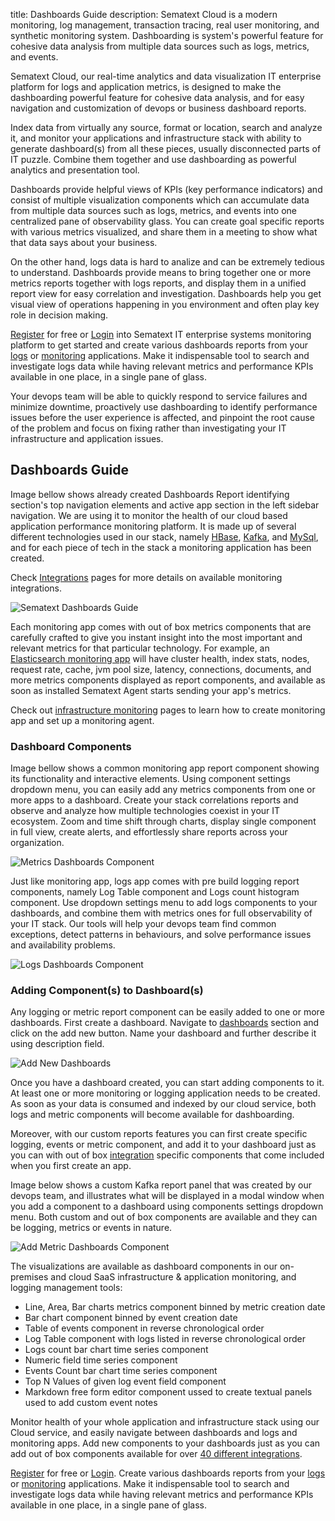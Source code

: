 title: Dashboards Guide
description: Sematext Cloud is a modern monitoring, log management, transaction tracing, real user monitoring, and synthetic monitoring system. Dashboarding is system's powerful feature for cohesive data analysis from multiple data sources such as logs, metrics, and events.

Sematext Cloud, our real-time analytics and data visualization IT enterprise platform for logs and application metrics, is designed to make the dashboarding powerful feature for cohesive data analysis, and for easy navigation and customization of devops or business dashboard reports.

Index data from virtually any source, format or location, search and analyze it, and monitor your applications and infrastructure stack with ability to generate dashboard(s) from all these pieces, usually disconnected parts of IT puzzle. Combine them together and use dashboarding as powerful analytics and presentation tool.

Dashboards provide helpful views of KPIs (key performance indicators) and consist of multiple visualization components which can accumulate data from multiple data sources such as logs, metrics, and events into one centralized pane of observability glass. You can create goal specific reports with various metrics visualized, and share them in a meeting to show what that data says about your business.

On the other hand, logs data is hard to analize and can be extremely tedious to understand. Dashboards provide means to bring together one or more metrics reports together with logs reports, and display them in a unified report view for easy correlation and investigation. Dashboards help you get visual view of operations happening in you environment and often play key role in decision making.

[Register](https://apps.sematext.com/ui/registration) for free or [Login](https://apps.sematext.com/ui/login/) into Sematext IT enterprise systems monitoring platform to get started and create various dashboards reports from your [logs](/docs/logs/) or [monitoring](/docs/monitoring/) applications. Make it indispensable tool to search and investigate logs data while having relevant metrics and performance KPIs available in one place, in a single pane of glass.

Your devops team will be able to quickly respond to service failures and minimize downtime, proactively use dashboarding to identify performance issues before the user experience is affected, and pinpoint the root cause of the problem and focus on fixing rather than investigating your IT infrastructure and application issues.

## Dashboards Guide

Image bellow shows already created Dashboards Report identifying section's top navigation elements and active app section in the left sidebar navigation. We are using it to monitor the health of our cloud based application performance monitoring platform. It is made up of several different technologies used in our stack, namely [HBase](/docs/integration/hbase/), [Kafka](/docs/integration/kafka/), and [MySql](/docs/integration/mysql/), and for each piece of tech in the stack a monitoring application has been created.

Check [Integrations](/docs/integration/) pages for more details on available monitoring integrations.

![Sematext Dashboards Guide](/docs/images/guide/dashboards/sematext-dashboards-guide.png "Sematext Dashboards Guide")

Each monitoring app comes with out of box metrics components that are carefully crafted to give you instant insight into the most important and relevant metrics for that particular technology. For example, an [Elasticsearch  monitoring app](/docs/integration/elasticsearch/) will have cluster health, index stats, nodes, request rate, cache, jvm pool size, latency, connections, documents, and more metrics components displayed as report components, and available as soon as installed Sematext Agent starts sending your app's metrics.

Check out [infrastructure monitoring](/docs/monitoring/) pages to learn how to create monitoring app and set up a monitoring agent.

### Dashboard Components

Image bellow shows a common monitoring app report component showing its functionality and interactive elements. Using component settings dropdown menu, you can easily add any metrics components from one or more apps to a dashboard. Create your stack correlations reports and observe and analyze how multiple technologies coexist in your IT ecosystem. Zoom and time shift through charts, display single component in full view, create alerts, and effortlessly share reports across your organization.

![Metrics Dashboards Component](/docs/images/guide/dashboards/metrics-dashboard-component.png "Metrics Dashboards Component")

Just like monitoring app, logs app comes with pre build logging report components, namely Log Table component and Logs count histogram component. Use dropdown settings menu to add logs components to your dashboards, and combine them with metrics ones for full observability of your IT stack. Our tools will help your devops team find common exceptions, detect patterns in behaviours, and solve performance issues and availability problems.

![Logs Dashboards Component](/docs/images/guide/dashboards/logs-dashboard-component.png "Logs Dashboards Component")

### Adding Component(s) to Dashboard(s)

Any logging or metric report component can be easily added to one or more dashboards. First create a dashboard. Navigate to [dashboards](https://apps.sematext.com/ui/dashboards) section and click on the add new button. Name your dashboard and further describe it using description field.

![Add New Dashboards](/docs/images/guide/dashboards/add-dashboard.png "Add New Dashboards")

Once you have a dashboard created, you can start adding components to it. At least one or more monitoring or logging application needs to be created. As soon as your data is consumed and indexed by our cloud service, both logs and metric components will become available for dashboarding.

Moreover, with our custom reports features you can first create specific logging, events or metric component, and add it to your dashboard just as you can with out of box [integration](/docs/integration/) specific components that come included when you first create an app.

Image below shows a custom Kafka report panel that was created by our devops team, and illustrates what will be displayed in a modal window when you add a component to a dashboard using components settings dropdown menu. Both custom and out of box components are available and they can be logging, metrics or events in nature.

![Add Metric Dashboards Component](/docs/images/guide/dashboards/add-metric-report-to-dashboard.png "Add Metric Dashboards Component")

The visualizations are available as dashboard components in our on-premises and cloud SaaS infrastructure & application monitoring, and logging management tools:

- Line, Area, Bar charts metrics component binned by metric creation date
- Bar chart component binned by event creation date
- Table of events component in reverse chronological order
- Log Table component with logs listed in reverse chronological order
- Logs count bar chart time series component
- Numeric field time series component
- Events Count bar chart time series component
- Top N Values of given log event field component
- Markdown free form editor component ussed to create textual panels used to add custom event notes

Monitor health of your whole application and infrastructure stack using our Cloud service, and easily navigate between dashboards and logs and monitoring apps. Add new components to your dashboards just as you can add out of box components available for over [40 different integrations](/docs/integration/).

[Register](https://apps.sematext.com/ui/registration) for free or [Login](https://apps.sematext.com/ui/login/). Create various dashboards reports from your [logs](/docs/logs/) or [monitoring](/docs/monitoring/) applications. Make it indispensable tool to search and investigate logs data while having relevant metrics and performance KPIs available in one place, in a single pane of glass.
